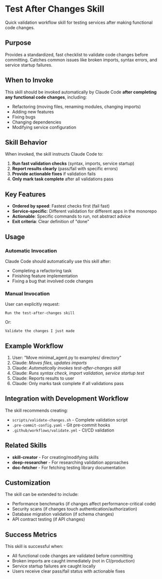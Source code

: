 # Test After Changes Skill

Quick validation workflow skill for testing services after making functional code changes.

## Purpose

Provides a standardized, fast checklist to validate code changes before committing. Catches common issues like broken imports, syntax errors, and service startup failures.

## When to Invoke

This skill should be invoked automatically by Claude Code **after completing any functional code changes**, including:
- Refactoring (moving files, renaming modules, changing imports)
- Adding new features
- Fixing bugs
- Changing dependencies
- Modifying service configuration

## Skill Behavior

When invoked, the skill instructs Claude Code to:

1. **Run fast validation checks** (syntax, imports, service startup)
2. **Report results clearly** (pass/fail with specific errors)
3. **Provide actionable fixes** if validation fails
4. **Only mark task complete** after all validations pass

## Key Features

- **Ordered by speed**: Fastest checks first (fail fast)
- **Service-specific**: Different validation for different apps in the monorepo
- **Actionable**: Specific commands to run, not abstract advice
- **Exit criteria**: Clear definition of "done"

## Usage

### Automatic Invocation

Claude Code should automatically use this skill after:
- Completing a refactoring task
- Finishing feature implementation
- Fixing a bug that involved code changes

### Manual Invocation

User can explicitly request:
```
Run the test-after-changes skill
```

Or:
```
Validate the changes I just made
```

## Example Workflow

1. User: "Move minimal_agent.py to examples/ directory"
2. Claude: *Moves files, updates imports*
3. Claude: *Automatically invokes test-after-changes skill*
4. Claude: *Runs syntax check, import validation, service startup test*
5. Claude: Reports results to user
6. Claude: Only marks task complete if all validations pass

## Integration with Development Workflow

The skill recommends creating:
- `scripts/validate-changes.sh` - Complete validation script
- `.pre-commit-config.yaml` - Git pre-commit hooks
- `.github/workflows/validate.yml` - CI/CD validation

## Related Skills

- **skill-creator** - For creating/modifying skills
- **deep-researcher** - For researching validation approaches
- **doc-fetcher** - For fetching testing library documentation

## Customization

The skill can be extended to include:
- Performance benchmarks (if changes affect performance-critical code)
- Security scans (if changes touch authentication/authorization)
- Database migration validation (if schema changes)
- API contract testing (if API changes)

## Success Metrics

This skill is successful when:
- All functional code changes are validated before committing
- Broken imports are caught immediately (not in CI/production)
- Service startup failures are caught locally
- Users receive clear pass/fail status with actionable fixes
